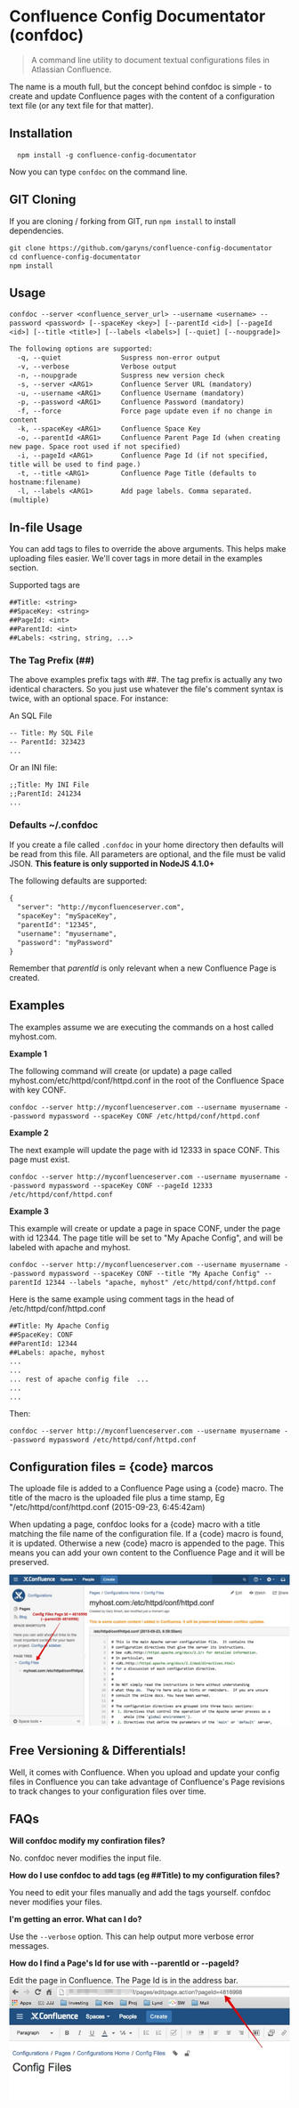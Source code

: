 # Confluence Config Documentator (confdoc)

>A command line utility to document textual configurations files in Atlassian Confluence.

The name is a mouth full, but the concept behind confdoc is simple - to create and update Confluence pages with the content of a configuration text file (or any text file for that matter).

## Installation

```
  npm install -g confluence-config-documentator
```
Now you can type `confdoc` on the command line.

## GIT Cloning

If you are cloning / forking from GIT, run `npm install` to install dependencies.

```
git clone https://github.com/garyns/confluence-config-documentator
cd confluence-config-documentator
npm install
```


## Usage

```
confdoc --server <confluence_server_url> --username <username> --password <password> [--spaceKey <key>] [--parentId <id>] [--pageId <id>] [--title <title>] [--labels <labels>] [--quiet] [--noupgrade]>
```
```
The following options are supported:
  -q, --quiet           	Suspress non-error output
  -v, --verbose         	Verbose output
  -n, --noupgrade       	Suspress new version check
  -s, --server <ARG1>   	Confluence Server URL (mandatory)
  -u, --username <ARG1> 	Confluence Username (mandatory)
  -p, --password <ARG1> 	Confluence Password (mandatory)
  -f, --force           	Force page update even if no change in content
  -k, --spaceKey <ARG1> 	Confluence Space Key
  -o, --parentId <ARG1> 	Confluence Parent Page Id (when creating new page. Space root used if not specified)
  -i, --pageId <ARG1>   	Confluence Page Id (if not specified, title will be used to find page.)
  -t, --title <ARG1>    	Confluence Page Title (defaults to hostname:filename)
  -l, --labels <ARG1>   	Add page labels. Comma separated. (multiple)
```

## In-file Usage

You can add tags to files to override the above arguments. This helps make uploading files easier. We'll cover tags in more detail in the examples section.

Supported tags are
```
##Title: <string>
##SpaceKey: <string>
##PageId: <int>
##ParentId: <int>
##Labels: <string, string, ...>
```

### The Tag Prefix (##)

The above examples prefix tags with ##. The tag prefix is actually any two identical characters. So you just use whatever the file's comment syntax is twice, with an optional space. For instance:

An SQL File
```
-- Title: My SQL File
-- ParentId: 323423
...
```

Or an INI file:
```
;;Title: My INI File
;;ParentId: 241234
...
```

### Defaults ~/.confdoc

If you create a file called `.confdoc` in your home directory then defaults will be read from this file. All parameters are optional, and the file must be valid JSON. **This feature is only supported in NodeJS 4.1.0+**

The following defaults are supported:

```
{
  "server": "http://myconfluenceserver.com",
  "spaceKey": "mySpaceKey",
  "parentId": "12345",
  "username": "myusername",
  "password": "myPassword"
}
```

Remember that *parentId* is only relevant when a new Confluence Page is created.

## Examples

The examples assume we are executing the commands on a host called myhost.com.

**Example 1**

The following command will create (or update) a page called myhost.com/etc/httpd/conf/httpd.conf in the root of the Confluence Space with key CONF.
```
confdoc --server http://myconfluenceserver.com --username myusername --password mypassword --spaceKey CONF /etc/httpd/conf/httpd.conf
```

**Example 2**

The next example will update the page with id 12333 in space CONF. This page must exist.
```
confdoc --server http://myconfluenceserver.com --username myusername --password mypassword --spaceKey CONF --pageId 12333 /etc/httpd/conf/httpd.conf
```

**Example 3**

This example will create or update a page in space CONF, under the page with id 12344. The page title will be set to "My Apache Config", and will be labeled with apache and myhost.
```
confdoc --server http://myconfluenceserver.com --username myusername --password mypassword --spaceKey CONF --title "My Apache Config" --parentId 12344 --labels "apache, myhost" /etc/httpd/conf/httpd.conf
```
Here is the same example using comment tags in the head of /etc/httpd/conf/httpd.conf
```
##Title: My Apache Config
##SpaceKey: CONF
##ParentId: 12344
##Labels: apache, myhost
...
...
... rest of apache config file  ...
...
...

```
Then:
```
confdoc --server http://myconfluenceserver.com --username myusername --password mypassword /etc/httpd/conf/httpd.conf
```

## Configuration files = {code} marcos
The uploade file is added to a Confluence Page using a {code} macro. The title of the macro is the uploaded file plus a time stamp, Eg "/etc/httpd/conf/httpd.conf (2015-09-23, 6:45:42am)

When updating a page, confdoc looks for a {code} macro with a title matching the file name of the configuration file. If a {code} macro is found, it is updated. Otherwise a new {code} macro is appended to the page. This means you can add your own content to the Confluence Page and it will be preserved.

![Conf1](https://raw.githubusercontent.com/garyns/confluence-config-documentator/master/doc/conf1.jpg)


## Free Versioning & Differentials!

Well, it comes with Confluence. When you upload and update your config files in Confluence you can take advantage of Confluence's Page revisions to track changes to your configuration files over time.

## FAQs

**Will confdoc modify my confiration files?**

No. confdoc never modifies the input file.

**How do I use confdoc to add tags (eg ##Title) to my configuration files?**

You need to edit your files manually and add the tags yourself. confdoc never modifies your files.

**I'm getting an error. What can I do?**

Use the `--verbose` option. This can help output more verbose error messages.

**How do I find a Page's Id for use with --parentId or --pageId?**

Edit the page in Confluence. The Page Id is in the address bar.
![Conf2](https://raw.githubusercontent.com/garyns/confluence-config-documentator/master/doc/conf2.jpg)